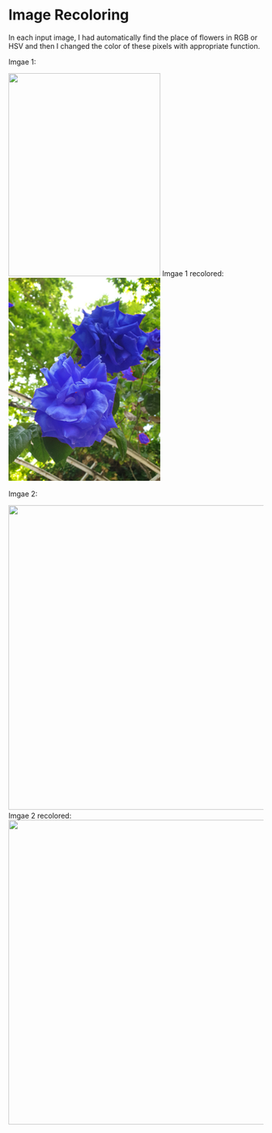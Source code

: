 # **Image Recoloring**

In each input image, I had automatically find the place of flowers in RGB or HSV and then I changed the color of these pixels with appropriate function.

Imgae 1:

<img src="Image1.jpg" width="300" height="400">
Imgae 1 recolored:

<img src="Image1_recolor.jpg" width="300" height="400">

Imgae 2:

<img src="Image2.jpg" width="800" height="600">
Imgae 2 recolored:

<img src="Image2_recolor.jpg" width="800" height="600">
